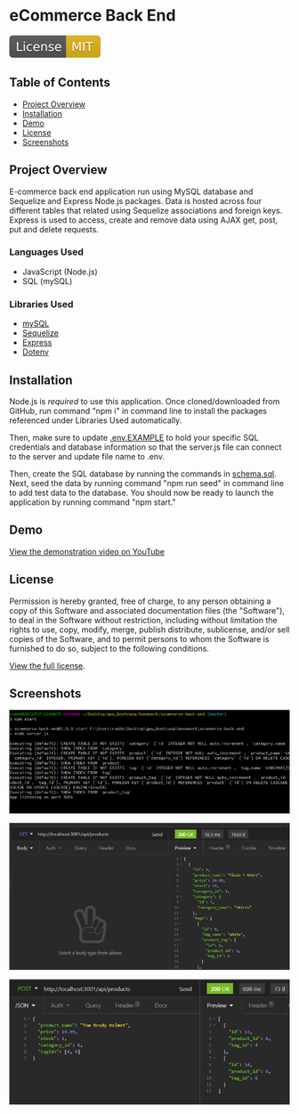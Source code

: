 # eCommerce Back End
![MIT license badge](./images/mit-license.svg)

## Table of Contents
- [Project Overview](#project-overview) 
- [Installation](#installation)
- [Demo](#demo)
- [License](#license)
- [Screenshots](#screenshots)

## Project Overview
E-commerce back end application run using MySQL database and Sequelize and Express Node.js packages. Data is hosted across four different tables that related using Sequelize associations and foreign keys. Express is used to access, create and remove data using AJAX get, post, put and delete requests.

### Languages Used
- JavaScript (Node.js)
- SQL (mySQL)

### Libraries Used
- [mySQL](https://www.npmjs.com/package/mysql)
- [Sequelize](https://www.npmjs.com/package/sequelize)
- [Express](https://www.npmjs.com/package/express)
- [Dotenv](https://www.npmjs.com/package/dotenv)

## Installation
Node.js is _required_ to use this application. Once cloned/downloaded from GitHub, run command "npm i" in command line to install the packages referenced under Libraries Used automatically. 

Then, make sure to update [.env.EXAMPLE](./.env.EXAMPLE) to hold your specific SQL credentials and database information so that the server.js file can connect to the server and update file name to .env. 

Then, create the SQL database by running the commands in [schema.sql](./db/schema.sql). Next, seed the data by running command "npm run seed" in command line to add test data to the database. You should now be ready to launch the application by running command "npm start."

## Demo
[View the demonstration video on YouTube]()

## License
Permission is hereby granted, free of charge, to any person obtaining a copy of this Software and associated documentation files (the "Software"), to deal in the Software without  restriction, including without limitation the rights to use, copy, modify, merge, publish distribute, sublicense, and/or sell copies of the Software, and to permit persons to whom the Software is furnished to do so, subject to the following conditions.

[View the full license](./LICENSE).

## Screenshots
![Application initialized in Git Bash](./images/initialization.png)

![GET request to server for all records in Products table](./images/get-products-all.png)

![POST request to create new record in Products table](./images/post-product.png)